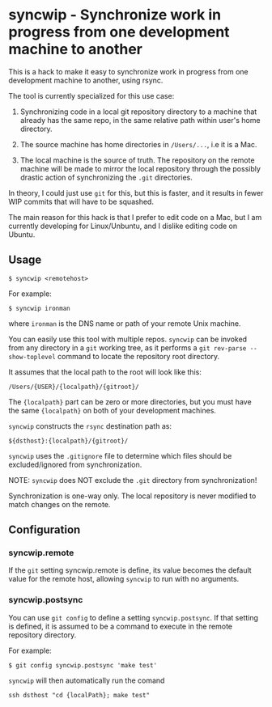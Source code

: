 # syncwip - Synchronize work in progress from one development machine to another

This is a hack to make it easy to synchronize work in progress
from one development machine to another, using rsync.

The tool is currently specialized for this use case:

1. Synchronizing code in a local git repository directory to a machine
that already has the same repo, in the same relative path within user's home
directory.

2. The source machine has home directories in `/Users/...`, i.e it is a Mac.

3. The local machine is the source of truth. The repository on the remote machine
will be made to mirror the local repository through the possibly drastic action
of synchronizing the `.git` directories.

In theory, I could just use `git` for this, but this is faster, and it results
in fewer WIP commits that will have to be squashed.

The main reason for this hack is that I prefer to edit code on a Mac,
but I am currently developing for Linux/Unbuntu, and I dislike editing code
on Ubuntu.

## Usage

```
$ syncwip <remotehost>
```

For example:

```
$ syncwip ironman
```

where `ironman` is the DNS name or path of your remote Unix machine.

You can easily use this tool with multiple repos. `syncwip` can be invoked
from any directory in a `git` working tree, as it performs a
`git rev-parse --show-toplevel` command to locate the repository root directory.

It assumes that the local path to the root will look like this:

`/Users/{USER}/{localpath}/{gitroot}/`

The `{localpath}` part can be zero or more directories, but you must have the
same `{localpath}` on both of your development machines.

`syncwip` constructs the `rsync` destination path as:

`${dsthost}:{localpath}/{gitroot}/`

`syncwip` uses the `.gitignore` file to determine which files should be excluded/ignored
from synchronization.

NOTE: `syncwip` does NOT exclude the `.git` directory from synchronization!

Synchronization is one-way only. The local repository is never modified to match
changes on the remote.

## Configuration

### syncwip.remote

If the `git` setting syncwip.remote is define, its value becomes the default
value for the remote host, allowing `syncwip` to run with no arguments.

### syncwip.postsync

You can use `git config` to define a setting `syncwip.postsync`. If that setting
is defined, it is assumed to be a command to execute in the remote repository
directory.

For example:

```
$ git config syncwip.postsync 'make test'
```

`syncwip` will then automatically run the comand

```
ssh dsthost "cd {localPath}; make test"
```
